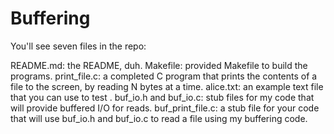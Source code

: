 # Buffering

You'll see seven files in the repo:

README.md: the README, duh.
Makefile: provided Makefile to build the programs.
print_file.c: a completed C program that prints the contents of a file to the screen, by reading N bytes at a time.
alice.txt: an example text file that you can use to test .
buf_io.h and buf_io.c: stub files for my code that will provide buffered I/O for reads.
buf_print_file.c: a stub file for your code that will use buf_io.h and buf_io.c to read a file using my buffering code.
